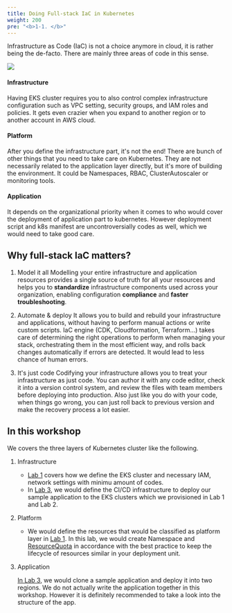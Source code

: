 ```yaml
---
title: Doing Full-stack IaC in Kubernetes
weight: 200
pre: "<b>1-1. </b>"
---
```


Infrastructure as Code (IaC) is not a choice anymore in cloud, it is rather being the de-facto. There are mainly three areas of code in this sense.

![](/images/10-intro/layers-of-iac.svg)

#### Infrastructure
Having EKS cluster requires you to also control complex infrastructure configuration such as VPC setting, security groups, and IAM roles and policies. It gets even crazier when you expand to another region or to another account in AWS cloud.

#### Platform
After you define the infrastructure part, it's not the end! There are bunch of other things that you need to take care on Kubernetes. They are not necessarily related to the application layer directly, but it's more of building the environment. It could be Namespaces, RBAC, ClusterAutoscaler or monitoring tools. 


#### Application

It depends on the organizational priority when it comes to who would cover the deployment of application part to kubernetes. However deployment script and k8s manifest are uncontroversially codes as well, which we would need to take good care.


## Why full-stack IaC matters?

1. Model it all
Modelling your entire infrastructure and application resources provides a single source of truth for all your resources and helps you to **standardize** infrastructure components used across your organization, enabling configuration **compliance** and **faster troubleshooting**.


2. Automate & deploy
It allows you to build and rebuild your infrastructure and applications, without having to perform manual actions or write custom scripts. IaC engine (CDK, Cloudformation, Terraform...) takes care of determining the right operations to perform when managing your stack, orchestrating them in the most efficient way, and rolls back changes automatically if errors are detected. It would lead to less chance of human errors.

3. It's just code
Codifying your infrastructure allows you to treat your infrastructure as just code. You can author it with any code editor, check it into a version control system, and review the files with team members before deploying into production. Also just like you do with your code, when things go wrong, you can just roll back to previous version and make the recovery process a lot easier.



## In this workshop

We covers the three layers of Kubernetes cluster like the following.

1. Infrastructure

    * [Lab 1](/en/40-deploy-clusters/200-cluster/) covers how we define the EKS cluster and necessary IAM, network settings with minimu amount of codes.
    * In [Lab 3](/en/60-deploy-app/200-single-region/), we would define the CI/CD infrastructure to deploy our sample application to the EKS clusters which we provisioned in Lab 1 and Lab 2.


2. Platform

    * We would define the resources that would be classified as platform layer in [Lab 1](/en/40-deploy-clusters/300-container/). In this lab, we would create Namespace and  [ResourceQuota](https://kubernetes.io/docs/concepts/policy/resource-quotas/) in accordance with the best practice to keep the lifecycle of resources similar in your deployment unit.


3. Application

    [In Lab 3](/en/60-deploy-app/100-clone-sample-app/), we would clone a sample application and deploy it into two regions. We do not actually write the application together in this workshop. However it is definitely recommended to take a look into the structure of the app.